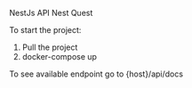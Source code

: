 NestJs API Nest Quest

To start the project:
1. Pull the project
2. docker-compose up

To see available endpoint go to {host}/api/docs
